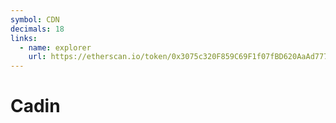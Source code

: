 ```yaml
---
symbol: CDN
decimals: 18
links:
  - name: explorer
    url: https://etherscan.io/token/0x3075c320F859C69F1f07fBD620AaAd77766b0386
---
```


# Cadin
